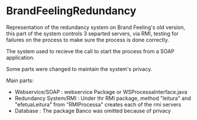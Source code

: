 # BrandFeelingRedundancy

Representation of the redundancy system on Brand Feeling's old version, this part of the system controls 3 separted servers, via RMI, testing for failures on the process to make sure the process is done correctly.

The system used to recieve the call to start the process from a SOAP application.

Some parts were changed to maintain the system's privacy.

Main parts:

 - Webservice/SOAP : webservice Package or WSProcessaInterface.java
 - Redundancy System/RMI : Under thr RMI package, method "leitura" and "efetuaLeitura" from "RMIProcessa" creates each of the rmi servers
 - Database : The package Banco was omitted because of privacy
